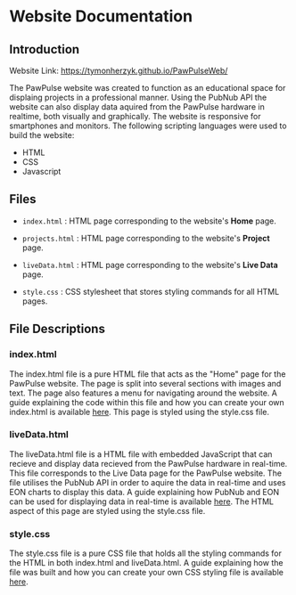 # Website Documentation
## Introduction
Website Link: https://tymonherzyk.github.io/PawPulseWeb/

The PawPulse website was created to function as an educational space for displaing projects in a professional manner. Using the PubNub API the website can also display data aquired from the PawPulse hardware in realtime, both visually and graphically. The website is responsive for smartphones and monitors. The following scripting languages were used to build the website:
* HTML
* CSS
* Javascript

## Files
- `index.html` : HTML page corresponding to the website's **Home** page.

- `projects.html` : HTML page corresponding to the website's **Project** page.

- `liveData.html` : HTML page corresponding to the website's **Live Data** page.

- `style.css` : CSS stylesheet that stores styling commands for all HTML pages.

## File Descriptions
### index.html
The index.html file is a pure HTML file that acts as the "Home" page for the PawPulse website. The page is split into several sections with images and text. The page also features a menu for navigating around the website. A guide explaining the code within this file and how you can create your own index.html is available [here](https://github.com/jimmyng94/PawPulse/wiki/Creating-a-HTML-web-page). This page is styled using the style.css file. 
### liveData.html
The liveData.html file is a HTML file with embedded JavaScript that can recieve and display data recieved from the PawPulse hardware in real-time. This file corresponds to the Live Data page for the PawPulse website. The file utilises the PubNub API in order to aquire the data in real-time and uses EON charts to display this data. A guide explaining how PubNub and EON can be used for displaying data in real-time is available [here](https://github.com/jimmyng94/PawPulse/wiki/Displaying-data-in-real-time-using-the-PubNub-API). The HTML aspect of this page are styled using the style.css file. 
### style.css
The style.css file is a pure CSS file that holds all the styling commands for the HTML in both index.html and liveData.html. A guide explaining how the file was built and how you can create your own CSS styling file is available [here](https://github.com/jimmyng94/PawPulse/wiki/styling-using-CSS).

